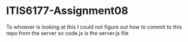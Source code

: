 # ITIS6177-Assignment08

To whoever is looking at this I could not figure out how to commit to this repo from the server so code.js is the server.js file
